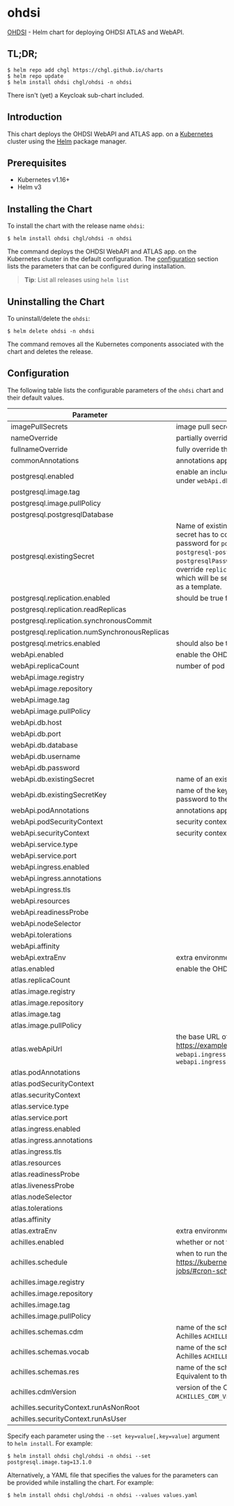 # ohdsi

[OHDSI](https://github.com/OHDSI) - Helm chart for deploying OHDSI ATLAS and WebAPI.

## TL;DR;

```console
$ helm repo add chgl https://chgl.github.io/charts
$ helm repo update
$ helm install ohdsi chgl/ohdsi -n ohdsi
```

There isn't (yet) a Keycloak sub-chart included.

## Introduction

This chart deploys the OHDSI WebAPI and ATLAS app. on a [Kubernetes](http://kubernetes.io) cluster using the [Helm](https://helm.sh) package manager.

## Prerequisites

- Kubernetes v1.16+
- Helm v3

## Installing the Chart

To install the chart with the release name `ohdsi`:

```console
$ helm install ohdsi chgl/ohdsi -n ohdsi
```

The command deploys the OHDSI WebAPI and ATLAS app. on the Kubernetes cluster in the default configuration. The [configuration](#configuration) section lists the parameters that can be configured during installation.

> **Tip**: List all releases using `helm list`

## Uninstalling the Chart

To uninstall/delete the `ohdsi`:

```console
$ helm delete ohdsi -n ohdsi
```

The command removes all the Kubernetes components associated with the chart and deletes the release.

## Configuration

The following table lists the configurable parameters of the `ohdsi` chart and their default values.

| Parameter                                     | Description                                                                                                                                                                                                                                                                                                                                                                                                                                                                | Default                                                                                                       |
| --------------------------------------------- | -------------------------------------------------------------------------------------------------------------------------------------------------------------------------------------------------------------------------------------------------------------------------------------------------------------------------------------------------------------------------------------------------------------------------------------------------------------------------- | ------------------------------------------------------------------------------------------------------------- |
| imagePullSecrets                              | image pull secrets used by all pods                                                                                                                                                                                                                                                                                                                                                                                                                                        | `[]`                                                                                                          |
| nameOverride                                  | partially override the release name                                                                                                                                                                                                                                                                                                                                                                                                                                        | `""`                                                                                                          |
| fullnameOverride                              | fully override the release name                                                                                                                                                                                                                                                                                                                                                                                                                                            | `""`                                                                                                          |
| commonAnnotations                             | annotations applied to the WebAPI and Atlas deployments                                                                                                                                                                                                                                                                                                                                                                                                                    | `[]`                                                                                                          |
| postgresql.enabled                            | enable an included PostgreSQL DB. if set to `false`, the values under `webApi.db` are used                                                                                                                                                                                                                                                                                                                                                                                 | `true`                                                                                                        |
| postgresql.image.tag                          |                                                                                                                                                                                                                                                                                                                                                                                                                                                                            | `13.1.0`                                                                                                      |
| postgresql.image.pullPolicy                   |                                                                                                                                                                                                                                                                                                                                                                                                                                                                            | `Always`                                                                                                      |
| postgresql.postgresqlDatabase                 |                                                                                                                                                                                                                                                                                                                                                                                                                                                                            | `"ohdsi"`                                                                                                     |
| postgresql.existingSecret                     | Name of existing secret to use for PostgreSQL passwords. The secret has to contain the keys `postgresql-password` which is the password for `postgresqlUsername` when it is different of `postgres`, `postgresql-postgres-password` which will override `postgresqlPassword`, `postgresql-replication-password` which will override `replication.password` and `postgresql-ldap-password` which will be sed to authenticate on LDAP. The value is evaluated as a template. | `""`                                                                                                          |
| postgresql.replication.enabled                | should be true for production use                                                                                                                                                                                                                                                                                                                                                                                                                                          | `false`                                                                                                       |
| postgresql.replication.readReplicas           |                                                                                                                                                                                                                                                                                                                                                                                                                                                                            | `2`                                                                                                           |
| postgresql.replication.synchronousCommit      |                                                                                                                                                                                                                                                                                                                                                                                                                                                                            | `"on"`                                                                                                        |
| postgresql.replication.numSynchronousReplicas |                                                                                                                                                                                                                                                                                                                                                                                                                                                                            | `1`                                                                                                           |
| postgresql.metrics.enabled                    | should also be true for production use                                                                                                                                                                                                                                                                                                                                                                                                                                     | `false`                                                                                                       |
| webApi.enabled                                | enable the OHDSI WebAPI deployment                                                                                                                                                                                                                                                                                                                                                                                                                                         | `true`                                                                                                        |
| webApi.replicaCount                           | number of pod replicas for the WebAPI                                                                                                                                                                                                                                                                                                                                                                                                                                      | `1`                                                                                                           |
| webApi.image.registry                         |                                                                                                                                                                                                                                                                                                                                                                                                                                                                            | `ghcr.io`                                                                                                     |
| webApi.image.repository                       |                                                                                                                                                                                                                                                                                                                                                                                                                                                                            | `chgl/ohdsi/webapi`                                                                                           |
| webApi.image.tag                              |                                                                                                                                                                                                                                                                                                                                                                                                                                                                            | `2.8.0-snapshot`                                                                                              |
| webApi.image.pullPolicy                       |                                                                                                                                                                                                                                                                                                                                                                                                                                                                            | `Always`                                                                                                      |
| webApi.db.host                                |                                                                                                                                                                                                                                                                                                                                                                                                                                                                            | `"db"`                                                                                                        |
| webApi.db.port                                |                                                                                                                                                                                                                                                                                                                                                                                                                                                                            | `5432`                                                                                                        |
| webApi.db.database                            |                                                                                                                                                                                                                                                                                                                                                                                                                                                                            | `"ohdsi"`                                                                                                     |
| webApi.db.username                            |                                                                                                                                                                                                                                                                                                                                                                                                                                                                            | `"postgres"`                                                                                                  |
| webApi.db.password                            |                                                                                                                                                                                                                                                                                                                                                                                                                                                                            | `"postgres"`                                                                                                  |
| webApi.db.existingSecret                      | name of an existing secret containing the password to the DB.                                                                                                                                                                                                                                                                                                                                                                                                              | `""`                                                                                                          |
| webApi.db.existingSecretKey                   | name of the key in `webApi.db.existingSecret` to use as the password to the DB.                                                                                                                                                                                                                                                                                                                                                                                            | `"postgresql-postgres-password"`                                                                              |
| webApi.podAnnotations                         | annotations applied to the WebAPI pod                                                                                                                                                                                                                                                                                                                                                                                                                                      | `{}`                                                                                                          |
| webApi.podSecurityContext                     | security context for the WebAPI pod                                                                                                                                                                                                                                                                                                                                                                                                                                        | `{}`                                                                                                          |
| webApi.securityContext                        | security context for the WebAPI container                                                                                                                                                                                                                                                                                                                                                                                                                                  | `{"capabilities":{"drop":["ALL"]},"readOnlyRootFilesystem":true,"runAsNonRoot":true,"runAsUser":101}`         |
| webApi.service.type                           |                                                                                                                                                                                                                                                                                                                                                                                                                                                                            | `ClusterIP`                                                                                                   |
| webApi.service.port                           |                                                                                                                                                                                                                                                                                                                                                                                                                                                                            | `8080`                                                                                                        |
| webApi.ingress.enabled                        |                                                                                                                                                                                                                                                                                                                                                                                                                                                                            | `false`                                                                                                       |
| webApi.ingress.annotations                    |                                                                                                                                                                                                                                                                                                                                                                                                                                                                            | `{}`                                                                                                          |
| webApi.ingress.tls                            |                                                                                                                                                                                                                                                                                                                                                                                                                                                                            | `[]`                                                                                                          |
| webApi.resources                              |                                                                                                                                                                                                                                                                                                                                                                                                                                                                            | `{}`                                                                                                          |
| webApi.readinessProbe                         |                                                                                                                                                                                                                                                                                                                                                                                                                                                                            | `{"failureThreshold":5,"initialDelaySeconds":45,"periodSeconds":15,"successThreshold":1,"timeoutSeconds":15}` |
| webApi.nodeSelector                           |                                                                                                                                                                                                                                                                                                                                                                                                                                                                            | `{}`                                                                                                          |
| webApi.tolerations                            |                                                                                                                                                                                                                                                                                                                                                                                                                                                                            | `[]`                                                                                                          |
| webApi.affinity                               |                                                                                                                                                                                                                                                                                                                                                                                                                                                                            | `{}`                                                                                                          |
| webApi.extraEnv                               | extra environment variables                                                                                                                                                                                                                                                                                                                                                                                                                                                | `[]`                                                                                                          |
| atlas.enabled                                 | enable the OHDSI Atlas deployment                                                                                                                                                                                                                                                                                                                                                                                                                                          | `true`                                                                                                        |
| atlas.replicaCount                            |                                                                                                                                                                                                                                                                                                                                                                                                                                                                            | `1`                                                                                                           |
| atlas.image.registry                          |                                                                                                                                                                                                                                                                                                                                                                                                                                                                            | `ghcr.io`                                                                                                     |
| atlas.image.repository                        |                                                                                                                                                                                                                                                                                                                                                                                                                                                                            | `chgl/ohdsi/atlas`                                                                                            |
| atlas.image.tag                               |                                                                                                                                                                                                                                                                                                                                                                                                                                                                            | `2.8.0`                                                                                                       |
| atlas.image.pullPolicy                        |                                                                                                                                                                                                                                                                                                                                                                                                                                                                            | `Always`                                                                                                      |
| atlas.webApiUrl                               | the base URL of the OHDSI WebAPI, e.g. https://example.com/WebAPI if this value is not set but `webapi.ingress.enabled=true`, then this URL is constructed from `webapi.ingress`                                                                                                                                                                                                                                                                                           | `""`                                                                                                          |
| atlas.podAnnotations                          |                                                                                                                                                                                                                                                                                                                                                                                                                                                                            | `{}`                                                                                                          |
| atlas.podSecurityContext                      |                                                                                                                                                                                                                                                                                                                                                                                                                                                                            | `{}`                                                                                                          |
| atlas.securityContext                         |                                                                                                                                                                                                                                                                                                                                                                                                                                                                            | `{"capabilities":{"drop":["ALL"]},"readOnlyRootFilesystem":false,"runAsNonRoot":true,"runAsUser":101}`        |
| atlas.service.type                            |                                                                                                                                                                                                                                                                                                                                                                                                                                                                            | `ClusterIP`                                                                                                   |
| atlas.service.port                            |                                                                                                                                                                                                                                                                                                                                                                                                                                                                            | `8080`                                                                                                        |
| atlas.ingress.enabled                         |                                                                                                                                                                                                                                                                                                                                                                                                                                                                            | `false`                                                                                                       |
| atlas.ingress.annotations                     |                                                                                                                                                                                                                                                                                                                                                                                                                                                                            | `{}`                                                                                                          |
| atlas.ingress.tls                             |                                                                                                                                                                                                                                                                                                                                                                                                                                                                            | `[]`                                                                                                          |
| atlas.resources                               |                                                                                                                                                                                                                                                                                                                                                                                                                                                                            | `{}`                                                                                                          |
| atlas.readinessProbe                          |                                                                                                                                                                                                                                                                                                                                                                                                                                                                            | `{"failureThreshold":5,"initialDelaySeconds":30,"periodSeconds":15,"successThreshold":1,"timeoutSeconds":15}` |
| atlas.livenessProbe                           |                                                                                                                                                                                                                                                                                                                                                                                                                                                                            | `{"failureThreshold":5,"initialDelaySeconds":30,"periodSeconds":15,"successThreshold":1,"timeoutSeconds":15}` |
| atlas.nodeSelector                            |                                                                                                                                                                                                                                                                                                                                                                                                                                                                            | `{}`                                                                                                          |
| atlas.tolerations                             |                                                                                                                                                                                                                                                                                                                                                                                                                                                                            | `[]`                                                                                                          |
| atlas.affinity                                |                                                                                                                                                                                                                                                                                                                                                                                                                                                                            | `{}`                                                                                                          |
| atlas.extraEnv                                | extra environment variables                                                                                                                                                                                                                                                                                                                                                                                                                                                | `[]`                                                                                                          |
| achilles.enabled                              | whether or not to enable the Achilles cron job                                                                                                                                                                                                                                                                                                                                                                                                                             | `true`                                                                                                        |
| achilles.schedule                             | when to run the Achilles job. See <https://kubernetes.io/docs/concepts/workloads/controllers/cron-jobs/#cron-schedule-syntax>                                                                                                                                                                                                                                                                                                                                              | `"@daily"`                                                                                                    |
| achilles.image.registry                       |                                                                                                                                                                                                                                                                                                                                                                                                                                                                            | `ghcr.io`                                                                                                     |
| achilles.image.repository                     |                                                                                                                                                                                                                                                                                                                                                                                                                                                                            | `chgl/ohdsi/achilles`                                                                                         |
| achilles.image.tag                            |                                                                                                                                                                                                                                                                                                                                                                                                                                                                            | `master`                                                                                                      |
| achilles.image.pullPolicy                     |                                                                                                                                                                                                                                                                                                                                                                                                                                                                            | `Always`                                                                                                      |
| achilles.schemas.cdm                          | name of the schema containing the OMOP CDM. Equivalent to the Achilles `ACHILLES_CDM_SCHEMA` env var.                                                                                                                                                                                                                                                                                                                                                                      | `"synpuf_cdm"`                                                                                                |
| achilles.schemas.vocab                        | name of the schema containing the vocabulary. Equivalent to the Achilles `ACHILLES_VOCAB_SCHEMA` env var.                                                                                                                                                                                                                                                                                                                                                                  | `"synpuf_vocab"`                                                                                              |
| achilles.schemas.res                          | name of the schema containing the cohort generation results. Equivalent to the Achilles `ACHILLES_RES_SCHEMA` env var.                                                                                                                                                                                                                                                                                                                                                     | `"synpuf_results"`                                                                                            |
| achilles.cdmVersion                           | version of the CDM. Equivalent to the Achilles `ACHILLES_CDM_VERSION` env var.                                                                                                                                                                                                                                                                                                                                                                                             | `"5.3.1"`                                                                                                     |
| achilles.securityContext.runAsNonRoot         |                                                                                                                                                                                                                                                                                                                                                                                                                                                                            | `true`                                                                                                        |
| achilles.securityContext.runAsUser            |                                                                                                                                                                                                                                                                                                                                                                                                                                                                            | `10001`                                                                                                       |

Specify each parameter using the `--set key=value[,key=value]` argument to `helm install`. For example:

```console
$ helm install ohdsi chgl/ohdsi -n ohdsi --set postgresql.image.tag=13.1.0
```

Alternatively, a YAML file that specifies the values for the parameters can be provided while
installing the chart. For example:

```console
$ helm install ohdsi chgl/ohdsi -n ohdsi --values values.yaml
```
